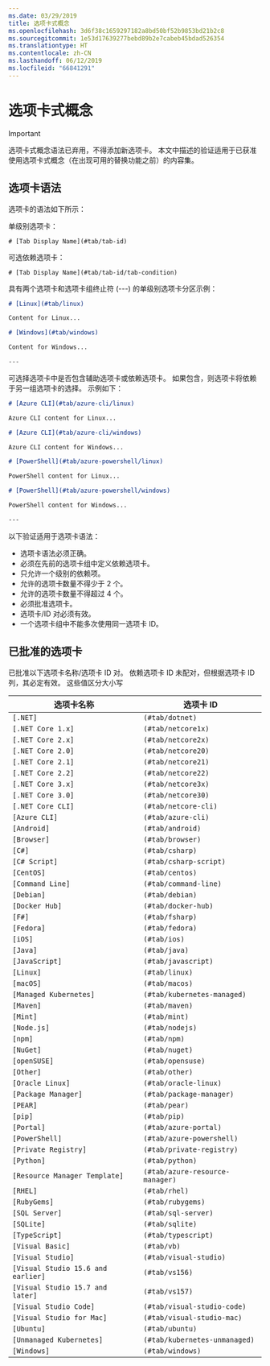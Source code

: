```yaml
---
ms.date: 03/29/2019
title: 选项卡式概念
ms.openlocfilehash: 3d6f38c1659297182a8bd50bf52b9853bd21b2c8
ms.sourcegitcommit: 1e53d17639277bebd89b2e7cabeb45bdad526354
ms.translationtype: HT
ms.contentlocale: zh-CN
ms.lasthandoff: 06/12/2019
ms.locfileid: "66841291"
---
```

# <a name="tabbed-conceptual"></a>选项卡式概念

> [!IMPORTANT]
> 选项卡式概念语法已弃用，不得添加新选项卡。 本文中描述的验证适用于已获准使用选项卡式概念（在出现可用的替换功能之前）的内容集。

## <a name="tab-syntax"></a>选项卡语法

选项卡的语法如下所示：

单级别选项卡：

`# [Tab Display Name](#tab/tab-id)`

可选依赖选项卡：

`# [Tab Display Name](#tab/tab-id/tab-condition)`

具有两个选项卡和选项卡组终止符 (---) 的单级别选项卡分区示例：

```markdown
# [Linux](#tab/linux)

Content for Linux...

# [Windows](#tab/windows)

Content for Windows...

---
```

可选择选项卡中是否包含辅助选项卡或依赖选项卡。 如果包含，则选项卡将依赖于另一组选项卡的选择。 示例如下：

```markdown
# [Azure CLI](#tab/azure-cli/linux)

Azure CLI content for Linux...

# [Azure CLI](#tab/azure-cli/windows)

Azure CLI content for Windows...

# [PowerShell](#tab/azure-powershell/linux)

PowerShell content for Linux...

# [PowerShell](#tab/azure-powershell/windows)

PowerShell content for Windows...

---
```

以下验证适用于选项卡语法：

- 选项卡语法必须正确。
- 必须在先前的选项卡组中定义依赖选项卡。
- 只允许一个级别的依赖项。
- 允许的选项卡数量不得少于 2 个。
- 允许的选项卡数量不得超过 4 个。
- 必须批准选项卡。
- 选项卡/ID 对必须有效。
- 一个选项卡组中不能多次使用同一选项卡 ID。

## <a name="approved-tabs"></a>已批准的选项卡

已批准以下选项卡名称/选项卡 ID 对。 依赖选项卡 ID 未配对，但根据选项卡 ID 列，其必定有效。 这些值区分大小写

|选项卡名称              |选项卡 ID            |
|----------------------|------------------|
|`[.NET]`              |`(#tab/dotnet)`   |
|`[.NET Core 1.x]`     |`(#tab/netcore1x)`|
|`[.NET Core 2.x]`     |`(#tab/netcore2x)`|
|`[.NET Core 2.0]`     |`(#tab/netcore20)`|
|`[.NET Core 2.1]`     |`(#tab/netcore21)`|
|`[.NET Core 2.2]`     |`(#tab/netcore22)`|
|`[.NET Core 3.x]`     |`(#tab/netcore3x)`|
|`[.NET Core 3.0]`     |`(#tab/netcore30)`|
|`[.NET Core CLI]`     |`(#tab/netcore-cli)`|
|`[Azure CLI]`         |`(#tab/azure-cli)`|
|`[Android]`           |`(#tab/android)`  |
|`[Browser]`           |`(#tab/browser)`  |
|`[C#]`                |`(#tab/csharp)`   |
|`[C# Script]`         |`(#tab/csharp-script)`|
|`[CentOS]`            |`(#tab/centos)`|
|`[Command Line]`      |`(#tab/command-line)`|
|`[Debian]`            |`(#tab/debian)`|
|`[Docker Hub]`        |`(#tab/docker-hub)`|
|`[F#]`                |`(#tab/fsharp)`|
|`[Fedora]`            |`(#tab/fedora)`|
|`[iOS]`               |`(#tab/ios)`      |
|`[Java]`              |`(#tab/java)`|
|`[JavaScript]`        |`(#tab/javascript)`|
|`[Linux]`             |`(#tab/linux)`    |
|`[macOS]`             |`(#tab/macos)`    |
|`[Managed Kubernetes]`|`(#tab/kubernetes-managed)`|
|`[Maven]`             |`(#tab/maven)`|
|`[Mint]`              |`(#tab/mint)`|
|`[Node.js]`           |`(#tab/nodejs)`|
|`[npm]`               |`(#tab/npm)` |
|`[NuGet]`             |`(#tab/nuget)`|
|`[openSUSE]`          |`(#tab/opensuse)`|
|`[Other]`             |`(#tab/other)` |
|`[Oracle Linux]`      |`(#tab/oracle-linux)`|
|`[Package Manager]`   |`(#tab/package-manager)` |
|`[PEAR]`              |`(#tab/pear)`|
|`[pip]`               |`(#tab/pip)`|
|`[Portal]`            |`(#tab/azure-portal)`    |
|`[PowerShell]`        |`(#tab/azure-powershell)`|
|`[Private Registry]`  |`(#tab/private-registry)`|
|`[Python]`            |`(#tab/python)`|
|`[Resource Manager Template]`|`(#tab/azure-resource-manager)`|
|`[RHEL]`              |`(#tab/rhel)`|
|`[RubyGems]`          |`(#tab/rubygems)`|
|`[SQL Server]`        |`(#tab/sql-server)`|
|`[SQLite]`            |`(#tab/sqlite)`|
|`[TypeScript]`        |`(#tab/typescript)`|
|`[Visual Basic]`      |`(#tab/vb)` |
|`[Visual Studio]`     |`(#tab/visual-studio)`|
|`[Visual Studio 15.6 and earlier]`|`(#tab/vs156)`|
|`[Visual Studio 15.7 and later]`  |`(#tab/vs157)`|
|`[Visual Studio Code]`            |`(#tab/visual-studio-code)`|
|`[Visual Studio for Mac]`         |`(#tab/visual-studio-mac)`|
|`[Ubuntu]`                        |`(#tab/ubuntu)`|
|`[Unmanaged Kubernetes]`          |`(#tab/kubernetes-unmanaged)`|
|`[Windows]`   |`(#tab/windows)`   |
